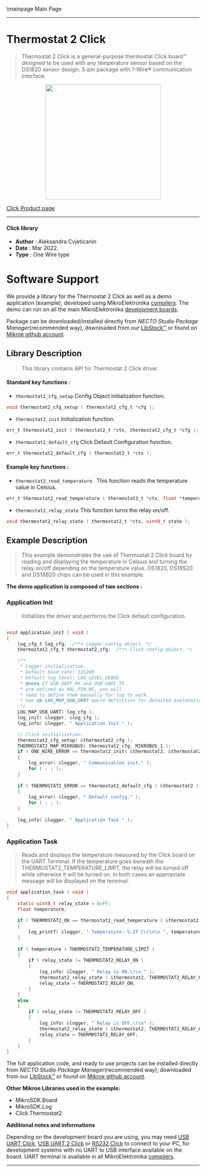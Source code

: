 \mainpage Main Page

---
# Thermostat 2 Click

> Thermostat 2 Click is a general-purpose thermostat Click board™ designed to be used with any temperature sensor based on the DS1820 sensor design: 3-pin package with 1-Wire® communication interface.

<p align="center">
  <img src="https://download.mikroe.com/images/click_for_ide/thermostat2_click.png" height=300px>
</p>

[Click Product page](https://www.mikroe.com/thermostat-2-click)

---


#### Click library

- **Author**        : Aleksandra Cvjeticanin 
- **Date**          : Mar 2022.
- **Type**          : One Wire type


# Software Support

We provide a library for the Thermostat 2 Click
as well as a demo application (example), developed using MikroElektronika
[compilers](https://www.mikroe.com/necto-studio).
The demo can run on all the main MikroElektronika [development boards](https://www.mikroe.com/development-boards).

Package can be downloaded/installed directly from *NECTO Studio Package Manager*(recommended way), downloaded from our [LibStock&trade;](https://libstock.mikroe.com) or found on [Mikroe github account](https://github.com/MikroElektronika/mikrosdk_click_v2/tree/master/clicks).

## Library Description

> This library contains API for Thermostat 2 Click driver.

#### Standard key functions :

- `thermostat2_cfg_setup` Config Object Initialization function.
```c
void thermostat2_cfg_setup ( thermostat2_cfg_t *cfg );
```

- `thermostat2_init` Initialization function.
```c
err_t thermostat2_init ( thermostat2_t *ctx, thermostat2_cfg_t *cfg );
```

- `thermostat2_default_cfg` Click Default Configuration function.
```c
err_t thermostat2_default_cfg ( thermostat2_t *ctx );
```

#### Example key functions :

- `thermostat2_read_temperature ` This function reads the temperature value in Celsius.
```c
err_t thermostat2_read_temperature ( thermostat2_t *ctx, float *temperature ); 
```

- `thermostat2_relay_state` This function turns the relay on/off. 
```c
void thermostat2_relay_state ( thermostat2_t *ctx, uint8_t state );
```

## Example Description

> This example demonstrates the use of Thermostat 2 Click board by reading
and displaying the temperature in Celsius and turning the relay on/off 
depending on the temperature value.
DS1820, DS18S20 and DS18B20 chips can be used in this example. 

**The demo application is composed of two sections :**

### Application Init

> Initializes the driver and performs the Click default configuration.

```c

void application_init ( void ) 
{
    log_cfg_t log_cfg;  /**< Logger config object. */
    thermostat2_cfg_t thermostat2_cfg;  /**< Click config object. */

    /** 
     * Logger initialization.
     * Default baud rate: 115200
     * Default log level: LOG_LEVEL_DEBUG
     * @note If USB_UART_RX and USB_UART_TX 
     * are defined as HAL_PIN_NC, you will 
     * need to define them manually for log to work. 
     * See @b LOG_MAP_USB_UART macro definition for detailed explanation.
     */
    LOG_MAP_USB_UART( log_cfg );
    log_init( &logger, &log_cfg );
    log_info( &logger, " Application Init " );

    // Click initialization.
    thermostat2_cfg_setup( &thermostat2_cfg );
    THERMOSTAT2_MAP_MIKROBUS( thermostat2_cfg, MIKROBUS_1 );
    if ( ONE_WIRE_ERROR == thermostat2_init( &thermostat2, &thermostat2_cfg ) ) 
    {
        log_error( &logger, " Communication init." );
        for ( ; ; );
    }
    
    if ( THERMOSTAT2_ERROR == thermostat2_default_cfg ( &thermostat2 ) )
    {
        log_error( &logger, " Default config." );
        for ( ; ; );
    }
    
    log_info( &logger, " Application Task " );
}

```

### Application Task

> Reads and displays the temperature measured by the Click board on the UART Terminal.
If the temperature goes beneath the THERMOSTAT2_TEMPERATURE_LIMIT, 
the relay will be turned off while otherwise it will be turned on. 
In both cases an appropriate message will be displayed on the terminal.  

```c
void application_task ( void ) 
{
    static uint8_t relay_state = 0xFF;
    float temperature;
    
    if ( THERMOSTAT2_OK == thermostat2_read_temperature ( &thermostat2, &temperature ) )
    {
        log_printf( &logger, " Temperature: %.2f C\r\n\n ", temperature );
    }
    
    if ( temperature < THERMOSTAT2_TEMPERATURE_LIMIT )
    {
        if ( relay_state != THERMOSTAT2_RELAY_ON )
        {
            log_info( &logger, " Relay is ON.\r\n " );
            thermostat2_relay_state ( &thermostat2, THERMOSTAT2_RELAY_ON );
            relay_state = THERMOSTAT2_RELAY_ON;
        }
    }
    else 
    {
        if ( relay_state != THERMOSTAT2_RELAY_OFF )
        {
            log_info( &logger, " Relay is OFF.\r\n" );
            thermostat2_relay_state ( &thermostat2, THERMOSTAT2_RELAY_OFF );
            relay_state = THERMOSTAT2_RELAY_OFF;
        }
    }
}
```

The full application code, and ready to use projects can be installed directly from *NECTO Studio Package Manager*(recommended way), downloaded from our [LibStock&trade;](https://libstock.mikroe.com) or found on [Mikroe github account](https://github.com/MikroElektronika/mikrosdk_click_v2/tree/master/clicks).

**Other Mikroe Libraries used in the example:**

- MikroSDK.Board
- MikroSDK.Log
- Click.Thermostat2

**Additional notes and informations**

Depending on the development board you are using, you may need
[USB UART Click](https://www.mikroe.com/usb-uart-click),
[USB UART 2 Click](https://www.mikroe.com/usb-uart-2-click) or
[RS232 Click](https://www.mikroe.com/rs232-click) to connect to your PC, for
development systems with no UART to USB interface available on the board. UART
terminal is available in all MikroElektronika
[compilers](https://shop.mikroe.com/compilers).

---
